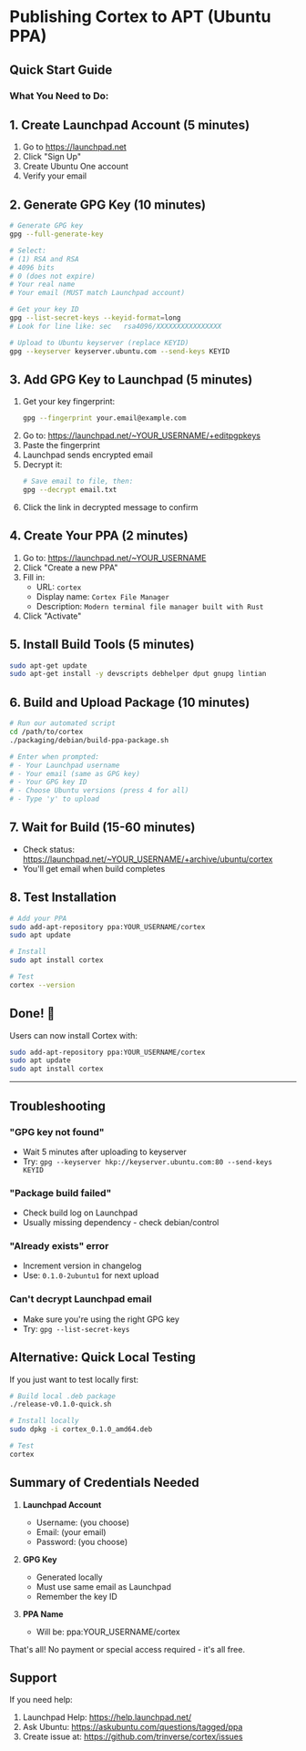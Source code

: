 # Publishing Cortex to APT (Ubuntu PPA)

## Quick Start Guide

### What You Need to Do:

## 1. Create Launchpad Account (5 minutes)
1. Go to https://launchpad.net
2. Click "Sign Up" 
3. Create Ubuntu One account
4. Verify your email

## 2. Generate GPG Key (10 minutes)
```bash
# Generate GPG key
gpg --full-generate-key

# Select:
# (1) RSA and RSA
# 4096 bits  
# 0 (does not expire)
# Your real name
# Your email (MUST match Launchpad account)

# Get your key ID
gpg --list-secret-keys --keyid-format=long
# Look for line like: sec   rsa4096/XXXXXXXXXXXXXXXX

# Upload to Ubuntu keyserver (replace KEYID)
gpg --keyserver keyserver.ubuntu.com --send-keys KEYID
```

## 3. Add GPG Key to Launchpad (5 minutes)
1. Get your key fingerprint:
   ```bash
   gpg --fingerprint your.email@example.com
   ```
2. Go to: https://launchpad.net/~YOUR_USERNAME/+editpgpkeys
3. Paste the fingerprint
4. Launchpad sends encrypted email
5. Decrypt it:
   ```bash
   # Save email to file, then:
   gpg --decrypt email.txt
   ```
6. Click the link in decrypted message to confirm

## 4. Create Your PPA (2 minutes)
1. Go to: https://launchpad.net/~YOUR_USERNAME
2. Click "Create a new PPA"
3. Fill in:
   - URL: `cortex`
   - Display name: `Cortex File Manager`
   - Description: `Modern terminal file manager built with Rust`
4. Click "Activate"

## 5. Install Build Tools (5 minutes)
```bash
sudo apt-get update
sudo apt-get install -y devscripts debhelper dput gnupg lintian
```

## 6. Build and Upload Package (10 minutes)
```bash
# Run our automated script
cd /path/to/cortex
./packaging/debian/build-ppa-package.sh

# Enter when prompted:
# - Your Launchpad username
# - Your email (same as GPG key)
# - Your GPG key ID
# - Choose Ubuntu versions (press 4 for all)
# - Type 'y' to upload
```

## 7. Wait for Build (15-60 minutes)
- Check status: https://launchpad.net/~YOUR_USERNAME/+archive/ubuntu/cortex
- You'll get email when build completes

## 8. Test Installation
```bash
# Add your PPA
sudo add-apt-repository ppa:YOUR_USERNAME/cortex
sudo apt update

# Install
sudo apt install cortex

# Test
cortex --version
```

## Done! 🎉

Users can now install Cortex with:
```bash
sudo add-apt-repository ppa:YOUR_USERNAME/cortex
sudo apt update
sudo apt install cortex
```

---

## Troubleshooting

### "GPG key not found"
- Wait 5 minutes after uploading to keyserver
- Try: `gpg --keyserver hkp://keyserver.ubuntu.com:80 --send-keys KEYID`

### "Package build failed"
- Check build log on Launchpad
- Usually missing dependency - check debian/control

### "Already exists" error
- Increment version in changelog
- Use: `0.1.0-2ubuntu1` for next upload

### Can't decrypt Launchpad email
- Make sure you're using the right GPG key
- Try: `gpg --list-secret-keys`

## Alternative: Quick Local Testing

If you just want to test locally first:
```bash
# Build local .deb package
./release-v0.1.0-quick.sh

# Install locally
sudo dpkg -i cortex_0.1.0_amd64.deb

# Test
cortex
```

## Summary of Credentials Needed

1. **Launchpad Account**
   - Username: (you choose)
   - Email: (your email)
   - Password: (you choose)

2. **GPG Key**
   - Generated locally
   - Must use same email as Launchpad
   - Remember the key ID

3. **PPA Name**
   - Will be: ppa:YOUR_USERNAME/cortex

That's all! No payment or special access required - it's all free.

## Support

If you need help:
1. Launchpad Help: https://help.launchpad.net/
2. Ask Ubuntu: https://askubuntu.com/questions/tagged/ppa
3. Create issue at: https://github.com/trinverse/cortex/issues